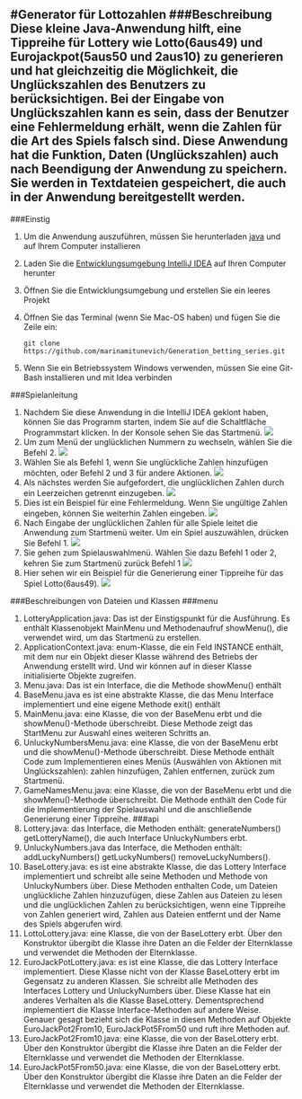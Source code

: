 #**Generator für Lottozahlen**
###Beschreibung
Diese kleine Java-Anwendung hilft, eine Tippreihe für Lottery wie Lotto(6aus49) und Eurojackpot(5aus50 und 2aus10) 
zu generieren und hat gleichzeitig die Möglichkeit, die Unglückszahlen des Benutzers zu berücksichtigen. 
Bei der Eingabe von Unglückszahlen kann es sein, dass der Benutzer eine Fehlermeldung erhält, 
wenn die Zahlen für die Art des Spiels falsch sind. Diese Anwendung hat die Funktion, 
Daten (Unglückszahlen) auch nach Beendigung der Anwendung zu speichern. 
Sie werden in Textdateien gespeichert, die auch in der Anwendung bereitgestellt werden.
---
###Einstig
1. Um die Anwendung auszuführen, müssen Sie herunterladen [java](https://www.oracle.com/de/java/technologies/javase/jdk11-archive-downloads.html) und auf Ihrem Computer installieren
2. Laden Sie die [Entwicklungsumgebung IntelliJ IDEA](https://www.jetbrains.com/idea/download/#section=mac) auf Ihren Computer herunter
3. Öffnen Sie die Entwicklungsumgebung und erstellen Sie ein leeres Projekt
4. Öffnen Sie das Terminal (wenn Sie Mac-OS haben) und fügen Sie die Zeile ein: 
   
   ```git clone https://github.com/marinamitunevich/Generation_betting_series.git ```
5. Wenn Sie ein Betriebssystem Windows verwenden, müssen Sie eine Git-Bash installieren und mit Idea verbinden

###Spielanleitung
1. Nachdem Sie diese Anwendung in die IntelliJ IDEA geklont haben, können Sie das Programm starten, indem Sie auf die Schaltfläche Programmstart klicken.
   In der Konsole sehen Sie das Startmenü.
![](images/MenuEinstig.png)
2. Um zum Menü der unglücklichen Nummern zu wechseln, wählen Sie die Befehl 2.
![](images/go_to_unlucky_menu.png)
3. Wählen Sie als Befehl 1, wenn Sie unglückliche Zahlen hinzufügen möchten, oder Befehl 2 und 3 für andere Aktionen.
![](images/add_unlucky_numbers_menu.png)
4. Als nächstes werden Sie aufgefordert, die unglücklichen Zahlen durch ein Leerzeichen getrennt einzugeben.
![](images/enter_unlucky_numbers.png)
5. Dies ist ein Beispiel für eine Fehlermeldung. Wenn Sie ungültige Zahlen eingeben, können Sie weiterhin Zahlen eingeben.
![](images/mistake.png)
6. Nach Eingabe der unglücklichen Zahlen für alle Spiele leitet die Anwendung zum Startmenü weiter. Um ein Spiel auszuwählen, drücken Sie Befehl 1.
![](images/choose_game.png)
7. Sie gehen zum Spielauswahlmenü. Wählen Sie dazu Befehl 1 oder 2, kehren Sie zum Startmenü zurück Befehl 1
![](images/generate_lotto.png)
8. Hier sehen wir ein Beispiel für die Generierung einer Tippreihe für das Spiel Lotto(6aus49).
![](images/serien_numbers.png)

###Beschreibungen von Dateien und Klassen
###menu
1. LotteryApplication.java: 
Das ist der Einstigspunkt für die Ausführung. Es enthält Klassenobjekt MainMenu und Methodenaufruf showMenu(), die verwendet wird, 
um das Startmenü zu erstellen.
2. ApplicationContext.java:
   enum-Klasse, die ein Feld INSTANCE enthält, mit dem nur ein Objekt dieser Klasse während des Betriebs der Anwendung erstellt wird. Und wir können auf in dieser Klasse initialisierte Objekte zugreifen.
3. Menu.java:
   Das ist ein Interface, die die Methode showMenu() enthält
4. BaseMenu.java
   es ist eine abstrakte Klasse, die das Menu Interface implementiert und 
   eine eigene Methode exit() enthält
5. MainMenu.java:
   eine Klasse, die von der BaseMenu erbt und die showMenu()-Methode überschreibt. 
   Diese Methode zeigt das StartMenu zur Auswahl eines weiteren Schritts an.
6. UnluckyNumbersMenu.java:
   eine Klasse, die von der BaseMenu erbt und die showMenu()-Methode überschreibt. 
   Diese Methode enthält Code zum Implementieren eines Menüs (Auswählen von Aktionen 
   mit Unglückszahlen): zahlen hinzufügen, Zahlen entfernen, zurück zum Startmenü.
7. GameNamesMenu.java:
   eine Klasse, die von der BaseMenu erbt und die showMenu()-Methode überschreibt. 
   Die Methode enthält den Code für die Implementierung der Spielauswahl und die anschließende 
   Generierung einer Tippreihe.
###api
1. Lottery.java:
   das Interface, die Methoden enthält: generateNumbers() getLotteryName(), die auch Interface UnluckyNumbers erbt.
2. UnluckyNumbers.java
   das Interface, die Methoden enthält: addLuckyNumbers() getLuckyNumbers() removeLuckyNumbers().
3. BaseLottery.java:
   es ist eine abstrakte Klasse, die das Lottery Interface implementiert
   und schreibt alle seine Methoden und Methode von UnluckyNumbers über. Diese Methoden enthalten Code, um Dateien unglückliche Zahlen hinzuzufügen, diese Zahlen aus Dateien zu lesen und die unglücklichen Zahlen zu berücksichtigen, wenn eine Tippreihe von Zahlen generiert wird, Zahlen aus Dateien entfernt und der Name des Spiels abgerufen wird.
4. LottoLottery.java:
   eine Klasse, die von der BaseLottery erbt.
   Über den Konstruktor übergibt die Klasse ihre Daten an die Felder der Elternklasse und verwendet die Methoden der Elternklasse.
5. EuroJackPotLottery.java:
   es ist eine Klasse, die das Lottery Interface implementiert.
   Diese Klasse nicht von der Klasse BaseLottery erbt im Gegensatz zu anderen Klassen.
   Sie schreibt alle Methoden des Interfaces Lottery und UnluckyNumbers über. 
   Diese Klasse hat ein anderes Verhalten als die Klasse BaseLottery. 
   Dementsprechend implementiert die Klasse Interface-Methoden auf andere Weise.
   Genauer gesagt bezieht sich die Klasse in diesen Methoden auf Objekte EuroJackPot2From10, EuroJackPot5From50 und ruft ihre Methoden auf.
6. EuroJackPot2From10.java:
   eine Klasse, die von der BaseLottery erbt.
   Über den Konstruktor übergibt die Klasse ihre Daten an die Felder der Elternklasse und verwendet die Methoden der Elternklasse.
7. EuroJackPot5From50.java:
   eine Klasse, die von der BaseLottery erbt.
   Über den Konstruktor übergibt die Klasse ihre Daten an die Felder der Elternklasse und verwendet die Methoden der Elternklasse.
